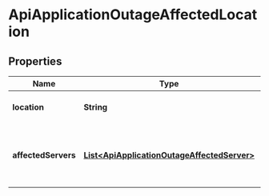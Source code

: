 

# ApiApplicationOutageAffectedLocation


## Properties

| Name | Type | Description | Notes |
|------------ | ------------- | ------------- | -------------|
|**location** | **String** | The affected location. |  [optional] |
|**affectedServers** | [**List&lt;ApiApplicationOutageAffectedServer&gt;**](ApiApplicationOutageAffectedServer.md) | The number of affected servers in this location. |  [optional] |



